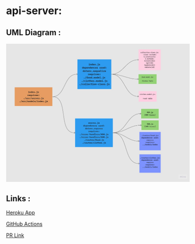 # api-server:

## UML Diagram :

![](./UML%20Diagram.jpg)

## Links :

[Heroku App](https://esraa-api-server.herokuapp.com/)

[GitHub Actions](https://github.com/EsraaBanat/api-server/actions)

[PR Link](https://github.com/EsraaBanat/api-server/pull/2)
